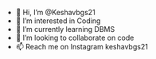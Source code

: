 - 👋 Hi, I’m @Keshavbgs21
- 👀 I’m interested in Coding
- 🌱 I’m currently learning DBMS
- 💞️ I’m looking to collaborate on code
- 📫 Reach me on Instagram keshavbgs21

<!---
Keshavbgs21/Keshavbgs21 is a ✨ special ✨ repository because its `README.md` (this file) appears on your GitHub profile.
You can click the Preview link to take a look at your changes.
--->

